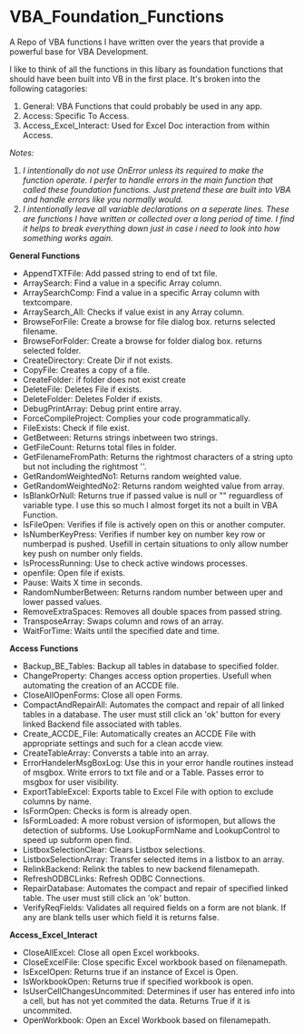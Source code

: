 # VBA_Foundation_Functions
A Repo of VBA functions I have written over the years that provide a powerful base for VBA Development.

I like to think of all the functions in this libary as foundation functions that should have been built into VB in the first place. It's broken into the following catagories:

1. General: VBA Functions that could probably be used in any app.
2. Access: Specific To Access.
3. Access_Excel_Interact: Used for Excel Doc interaction from within Access.

*Notes:*
1. *I intentionally do not use OnError unless its required to make the function operate. I perfer to handle errors in the main function that called these foundation functions. Just pretend these are built into VBA and handle errors like you normally would.*
2. *I intentionally leave all variable declarations on a seperate lines. These are functions I have written or collected over a long period of time. I find it helps to break everything down just in case i need to look into how something works again.*

**General Functions**
- AppendTXTFile: Add passed string to end of txt file.
- ArraySearch: Find a value in a specific Array column.
- ArraySearchComp: Find a value in a specific Array column with textcompare.
- ArraySearch_All: Checks if value exist in any Array column.
- BrowseForFile: Create a browse for file dialog box. returns selected filename.
- BrowseForFolder: Create a browse for folder dialog box. returns selected folder.
- CreateDirectory: Create Dir if not exists.
- CopyFile: Creates a copy of a file.
- CreateFolder: if folder does not exist create
- DeleteFile: Deletes File if exists.
- DeleteFolder: Deletes Folder if exists.
- DebugPrintArray: Debug print entire array.
- ForceCompileProject: Complies your code programmatically.
- FileExists: Check if file exist.
- GetBetween: Returns strings inbetween two strings.
- GetFileCount: Returns total files in folder.
- GetFilenameFromPath: Returns the rightmost characters of a string upto but not including the rightmost '\'.
- GetRandomWeightedNo1: Returns random weighted value.
- GetRandomWeightedNo2: Returns random weighted value from array.
- IsBlankOrNull: Returns true if passed value is null or "" reguardless of variable type. I use this so much I almost forget its not a built in VBA Function.
- IsFileOpen: Verifies if file is actively open on this or another computer.
- IsNumberKeyPress: Verifies if number key on number key row or numberpad is pushed. Usefill in certain situations to only allow number key push on number only fields.
- IsProcessRunning: Use to check active windows processes.
- openfile: Open file if exists.
- Pause: Waits X time in seconds.
- RandomNumberBetween: Returns random number between uper and lower passed values.
- RemoveExtraSpaces: Removes all double spaces from passed string.
- TransposeArray: Swaps column and rows of an array.
- WaitForTime: Waits until the specified date and time.

**Access Functions**
- Backup_BE_Tables: Backup all tables in database to specified folder. 
- ChangeProperty: Changes access option properties. Usefull when automating the creation of an ACCDE file.
- CloseAllOpenForms: Close all open Forms.
- CompactAndRepairAll: Automates the compact and repair of all linked tables in a database. The user must still click an 'ok' button for every linked Backend file associated with tables.
- Create_ACCDE_File: Automatically creates an ACCDE File with appropriate settings and such for a clean accde view.
- CreateTableArray: Conversts a table into an array.
- ErrorHandelerMsgBoxLog: Use this in your error handle routines instead of msgbox. Write errors to txt file and or a Table. Passes error to msgbox for user visibility.
- ExportTableExcel: Exports table to Excel File with option to exclude columns by name.
- IsFormOpen: Checks is form is already open.
- IsFormLoaded: A more robust version of isformopen, but allows the detection of subforms. Use LookupFormName and LookupControl to speed up subform open find.
- ListboxSelectionClear: Clears Listbox selections.
- ListboxSelectionArray: Transfer selected items in a listbox to an array.
- RelinkBackend: Relink the tables to new backend filenamepath.
- RefreshODBCLinks: Refresh ODBC Connections.
- RepairDatabase: Automates the compact and repair of specified linked table. The user must still click an 'ok' button.
- VerifyReqFields: Validates all required fields on a form are not blank. If any are blank tells user which field it is returns false.

**Access_Excel_Interact**
- CloseAllExcel: Close all open Excel workbooks.
- CloseExcelFile: Close specific Excel workbook based on filenamepath.
- IsExcelOpen: Returns true if an instance of Excel is Open.
- IsWorkbookOpen: Returns true if specified workbook is open.
- IsUserCellChangesUncommited: Determines if user has entered info into a cell, but has not yet commited the data. Returns True if it is uncommited.
- OpenWorkbook: Open an Excel Workbook based on filenamepath.


